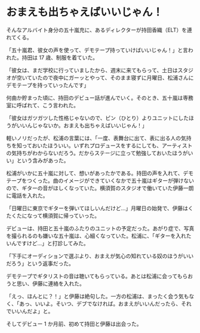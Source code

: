 # おまえも出ちゃえばいいじゃん！

そんなアルバイト身分の五十嵐充に、あるディレクターが持田香織（ELT）を連れてくる。

「五十嵐君、彼女の声を使って、デモテープ持っていけばいいじゃん！」と言われた。持田は 17 歳、制服を着ていた。

「彼女は、まだ学校に行っていましたから、週末に来てもらって、土日はスタジオが空いていたので夜中にガーッとやって、そのまま寝ずに月曜日、松浦さんにデモテープを持っていったんです」

何曲か貯まった頃に、持田のデビュー話が進んでいく。そのとき、五十嵐は専務室に呼ばれて、こう言われた。

「彼女はガツガツした性格じゃないので、ピン（ひとり）よりユニットにしたほうがいいんじゃないか。おまえも出ちゃえばいいじゃん！」

軽いノリだったが、松浦の言葉には、「一度、表舞台に出て、表に出る人の気持ちを知っておいたほういい。いずれプロデュースをするにしても、アーティストの気持ちがわからないだろう。だからステージに立って勉強しておいたほうがいい」という含みがあった。

松浦がいかに五十嵐に対して、想いがあったかである。持田の声を入れて、デモテープをつくった。曲のイメージができていくなかで五十嵐はギターが弾けないので、ギターの音がほしくなっていた。横須賀のスタジオで働いていた伊藤一朗に電話を入れた。

「日曜日に東京でギターを弾いてほしいんだけど...」月曜日の始発で、伊藤はくたくたになって横須賀に帰っていった。

デビューは、持田と五十嵐のふたりのユニットの予定だった。あがり症で、写真を撮られるのも嫌いな五十嵐は、心細くなっていた。松浦に、「ギターを入れたいんですけど...」と打診してみた。

「下手にオーディションで選ぶより、おまえが気心の知れている奴のほうがいいだろう」という返事だった。

デモテープでギタリストの音は聴いてもらっている。あとは松浦に会ってもらおうと思い、伊藤に連絡を入れた。

「えっ、ほんとに？！」と伊藤は絶句した。一方の松浦は、まったく会う気もなく、「あっ、いいよ。そいつ、デブでなければ。おまえがいいんだったら、それでいいんだよ」と。

そしてデビュー 1 か月前、初めて持田と伊藤は出会った。
